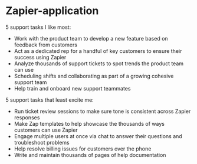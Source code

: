 # Zapier-application
5 support tasks I like most:
- Work with the product team to develop a new feature based on feedback from customers
- Act as a dedicated rep for a handful of key customers to ensure their success using Zapier
- Analyze thousands of support tickets to spot trends the product team can use
- Scheduling shifts and collaborating as part of a growing cohesive support team
- Help train and onboard new support teammates

5 support tasks that least excite me:
- Run ticket review sessions to make sure tone is consistent across Zapier responses
- Make Zap templates to help showcase the thousands of ways customers can use Zapier
- Engage multiple users at once via chat to answer their questions and troubleshoot problems
- Help resolve billing issues for customers over the phone
- Write and maintain thousands of pages of help documentation
